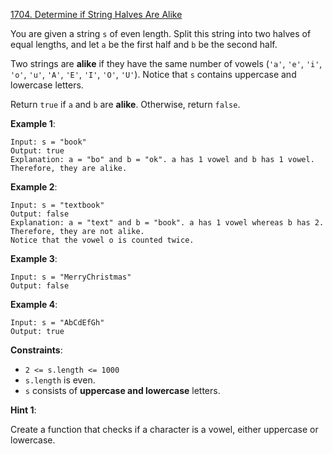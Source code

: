 [1704. Determine if String Halves Are Alike](https://leetcode.com/problems/determine-if-string-halves-are-alike/)

You are given a string `s` of even length. Split this string into two halves of equal lengths, and let `a` be the first half and `b` be the second half.

Two strings are **alike** if they have the same number of vowels (`'a'`, `'e'`, `'i'`, `'o'`, `'u'`, `'A'`, `'E'`, `'I'`, `'O'`, `'U'`). Notice that `s` contains uppercase and lowercase letters.

Return `true` if `a` and `b` are **alike**. Otherwise, return `false`.

**Example 1**:
```
Input: s = "book"
Output: true
Explanation: a = "bo" and b = "ok". a has 1 vowel and b has 1 vowel. Therefore, they are alike.
```

**Example 2**:
```
Input: s = "textbook"
Output: false
Explanation: a = "text" and b = "book". a has 1 vowel whereas b has 2. Therefore, they are not alike.
Notice that the vowel o is counted twice.
```

**Example 3**:
```
Input: s = "MerryChristmas"
Output: false
```

**Example 4**:
```
Input: s = "AbCdEfGh"
Output: true
```

**Constraints**:
* `2 <= s.length <= 1000`
* `s.length` is even.
* `s` consists of **uppercase and lowercase** letters.

**Hint 1**:

Create a function that checks if a character is a vowel, either uppercase or lowercase.